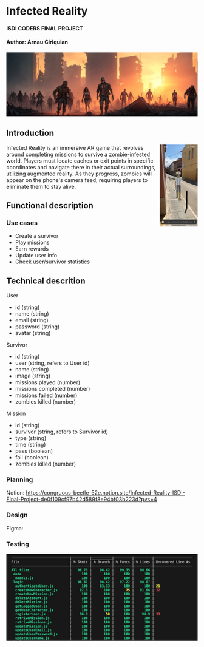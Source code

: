 # Infected Reality
#### ISDI CODERS FINAL PROJECT
#### Author: Arnau Ciriquian
![](ReadMeCover.jpg)

## Introduction
<img src="zombieAR.jpeg" width="100" style="float: right;"/>
Infected Reality is an immersive AR game that revolves around completing missions to survive a zombie-infested world. Players must locate caches or exit points in specific coordinates and navigate there in their actual surroundings, utilizing augmented reality. As they progress, zombies will appear on the phone's camera feed, requiring players to eliminate them to stay alive.

## Functional description
### Use cases
- Create a survivor
- Play missions
- Earn rewards
- Update user info
- Check user/survivor statistics

## Technical descrition
User
- id (string)
- name (string)
- email (string)
- password (string)
- avatar (string) 

Survivor
- id (string)
- user (string, refers to User id)
- name (string)
- image (string)
- missions played (number)
- missions completed (number)
- missions failed (number)
- zombies killed (number)

Mission
- id (string)
- survivor (string, refers to Survivor id)
- type (string)
- time (string)
- pass (boolean)
- fail (boolean)
- zombies killed (number)

### Planning
Notion: https://congruous-beetle-52e.notion.site/Infected-Reality-ISDI-Final-Project-de0f109cf97b42d589f8e94bf03b223d?pvs=4

### Design
Figma: 

### Testing
![](test.jpeg)
